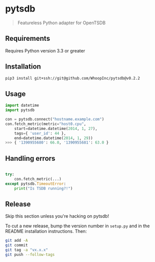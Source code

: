 # pytsdb

> Featureless Python adapter for OpenTSDB
## Requirements
Requires Python version 3.3 or greater

## Installation
```bash
pip3 install git+ssh://git@github.com/WhoopInc/pytsdb@v0.2.2
```

## Usage
```python
import datetime
import pytsdb

con = pytsdb.connect("hostname.example.com")
con.fetch_metric(metric="host0.cpu",
    start=datetime.datetime(2014, 1, 27),
    tags={ 'user_id': 44 },
    end=datetime.datetime(2014, 1, 29))
>>> { '1390955680': 66.0, '1390955681': 63.0 }
```

## Handling errors
```python

try:
    con.fetch_metric(...)
except pytsdb.TimeoutError:
    print("Is TSDB running?!")
```

## Release
Skip this section unless you're hacking on pytsdb!

To cut a new release, bump the version number in `setup.py` and in the
README installation instructions. Then:

```bash
git add -A
git commit
git tag -a "vx.x.x"
git push --follow-tags
```
